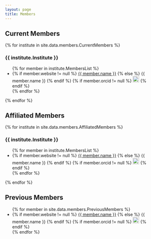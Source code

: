 ```yaml
---
layout: page
title: Members
---
```


<article class="row">
  <section class="columns large-4">

<h2>Current Members</h2>

{% for institute in site.data.members.CurrentMembers %} 
  <h3>{{ institute.Institute }}</h3>
  <ul>
  {% for member in institute.MembersList %}
    <li>
    {% if member.website != null %}
      <a href="{{ member.website }}">{{ member.name }}</a>
    {% else %}
      {{ member.name }}
    {% endif %}
    {% if member.orcid != null %}
      <a href="{{ member.orcid }}"><img alt="ORCID logo" src="/images/logos/orcid_32x32.png" width="21" height="21"/></a>
    {% endif %}
    </li>
  {% endfor %}
  </ul>
{% endfor %}

</section>

<section class="columns large-6">

<h2> Affiliated Members </h2>

{% for institute in site.data.members.AffiliatedMembers %}
  <h3>{{ institute.Institute }}</h3>
  <ul>
  {% for member in institute.MembersList %}
    <li>
    {% if member.website != null %}
      <a href="{{ member.website }}">{{ member.name }}</a>
    {% else %}
      {{ member.name }}
    {% endif %}
    {% if member.orcid != null %}
      <a href="{{ member.orcid }}"><img alt="ORCID logo" src="/images/logos/orcid_32x32.png" width="21" height="21"/></a>
    {% endif %}
    </li>
  {% endfor %}
  </ul>
{% endfor %}

</section>
</article>

<article class="row">

<section class="columns large-6">
<h2> Previous Members </h2>

<ul>
{% for member in site.data.members.PreviousMembers %}
  <li>
  {% if member.website != null %}
    <a href="{{ member.website }}">{{ member.name }}</a>
  {% else %}
    {{ member.name }}
  {% endif %}
  {% if member.orcid != null %}
  <a href="{{ member.orcid }}"><img alt="ORCID logo" src="/images/logos/orcid_32x32.png" width="21" height="21"/></a>
  {% endif %}
  </li>
{% endfor %}
</ul>

</section>

</article>
